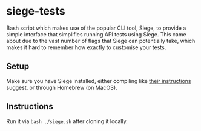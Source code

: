 # siege-tests

Bash script which makes use of the popular CLI tool, Siege, to provide a simple interface that simplifies running API tests using Siege. This came about due to the vast number of flags that Siege can potentially take, which makes it hard to remember how exactly to customise your tests.

## Setup

Make sure you have Siege installed, either compiling like [their instructions](https://github.com/joedog/siege#installation)
suggest, or through Homebrew (on MacOS).

## Instructions

Run it via `bash ./siege.sh` after cloning it locally.

